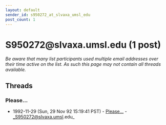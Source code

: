 ```yaml
---
layout: default
sender_id: s950272_at_slvaxa_umsl_edu
post_count: 1
---
```


# S950272<span>@</span>slvaxa.umsl.edu (1 post)

_Be aware that many list participants used multiple email addresses over their time active on the list. As such this page may not contain all threads available._

## Threads

### Please...
+ 1992-11-29 (Sun, 29 Nov 92 15:19:41 PST) - [Please...](/archive/1992/11/5288428ace8511a0cbb6e46b216ccab0904a2c5c77329296bb7e46ba5df6ddfa) - _S950272@slvaxa.umsl.edu_

